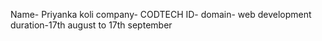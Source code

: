 Name- Priyanka koli
company- CODTECH
ID-
domain- web development
duration-17th august to 17th september
